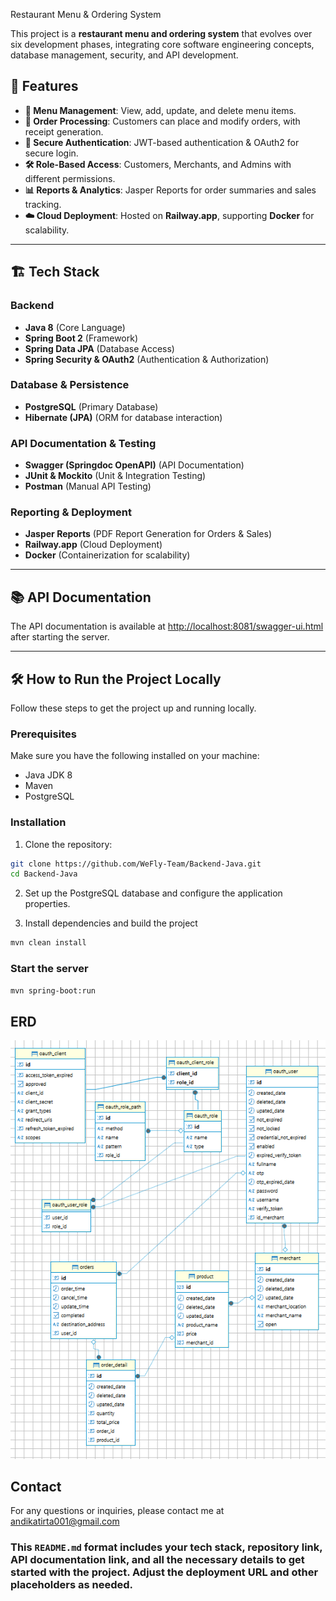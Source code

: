 Restaurant Menu & Ordering System

This project is a **restaurant menu and ordering system** that evolves over six development phases, integrating core software engineering concepts, database management, security, and API development.

## 🚀 Features
- **📜 Menu Management**: View, add, update, and delete menu items.
- **🛒 Order Processing**: Customers can place and modify orders, with receipt generation.
- **🔑 Secure Authentication**: JWT-based authentication & OAuth2 for secure login.
- **🛠️ Role-Based Access**: Customers, Merchants, and Admins with different permissions.
- **📊 Reports & Analytics**: Jasper Reports for order summaries and sales tracking.
- **☁️ Cloud Deployment**: Hosted on **Railway.app**, supporting **Docker** for scalability.

---

## 🏗️ Tech Stack
### **Backend**
- **Java 8** (Core Language)
- **Spring Boot 2** (Framework)
- **Spring Data JPA** (Database Access)
- **Spring Security & OAuth2** (Authentication & Authorization)

### **Database & Persistence**
- **PostgreSQL** (Primary Database)
- **Hibernate (JPA)** (ORM for database interaction)

### **API Documentation & Testing**
- **Swagger (Springdoc OpenAPI)** (API Documentation)
- **JUnit & Mockito** (Unit & Integration Testing)
- **Postman** (Manual API Testing)

### **Reporting & Deployment**
- **Jasper Reports** (PDF Report Generation for Orders & Sales)
- **Railway.app** (Cloud Deployment)
- **Docker** (Containerization for scalability)

---

## 📚 API Documentation

The API documentation is available at [http://localhost:8081/swagger-ui.html](http://localhost:8081/swagger-ui.html) after starting the server.

---

## 🛠️ How to Run the Project Locally

Follow these steps to get the project up and running locally.

### Prerequisites

Make sure you have the following installed on your machine:

- Java JDK 8
- Maven
- PostgreSQL

### Installation

1. Clone the repository:

```bash
git clone https://github.com/WeFly-Team/Backend-Java.git
cd Backend-Java
```

2. Set up the PostgreSQL database and configure the application properties.

3. Install dependencies and build the project
```bash
mvn clean install
```

### Start the server

```bash
mvn spring-boot:run
```
## ERD

![ERD](./SQL/ERD.png)

## Contact

For any questions or inquiries, please contact me at [andikatirta001@gmail.com](mailto:andikatirta001@gmail.com)


### This `README.md` format includes your tech stack, repository link, API documentation link, and all the necessary details to get started with the project. Adjust the deployment URL and other placeholders as needed.
